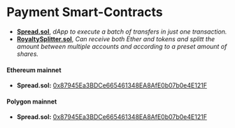# Payment Smart-Contracts

- [**Spread.sol**](..//Spread.sol), _dApp to execute a batch of transfers in just one transaction._
- [**RoyaltySplitter.sol**](..//Spread.sol), _Can receive both Ether and tokens and splitt the amount between multiple accounts and according to a preset amount of shares._

#### Ethereum mainnet

- **Spread.sol:** [0x87945Ea3BDCe665461348EA8AfE0b07b0e4E121F](https://etherscan.io/address/0x87945Ea3BDCe665461348EA8AfE0b07b0e4E121F#code)

#### Polygon mainnet

- **Spread.sol:** [0x87945Ea3BDCe665461348EA8AfE0b07b0e4E121F](https://polygonscan.com/address/0x87945Ea3BDCe665461348EA8AfE0b07b0e4E121F#code)


